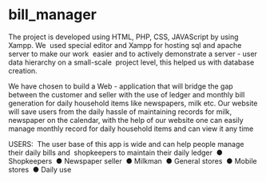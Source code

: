 # bill_manager

The project is developed using HTML, PHP, CSS, JAVAScript  by using Xampp. We  used special editor and Xampp for hosting sql and apache server to make our work  easier and to actively demonstrate a server - user data hierarchy on a small-scale  project level, this helped us with database creation. 
 
We have chosen to build a Web - application that will bridge the gap between the customer and seller with the use of ledger and monthly bill generation for daily household items like newspapers, milk etc. Our website will save users from the daily hassle of maintaining records for milk, newspaper on the calendar, with the help of our website one can easily manage monthly record for daily household items and can view it any time

USERS:  The user base of this app is wide and can help people manage their daily bills and  shopkeepers to maintain their daily ledger  ● Shopkeepers  ● Newspaper seller  ● Milkman  ● General stores  ● Mobile stores  ● Daily use  

